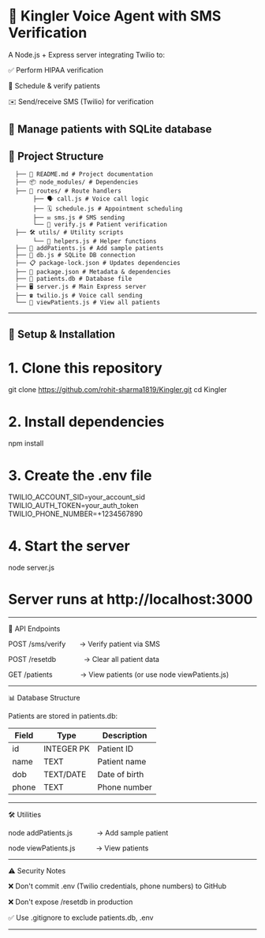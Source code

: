 # 🦀 Kingler Voice Agent with SMS Verification

A Node.js + Express server integrating Twilio to:

✅ Perform HIPAA verification

📅 Schedule & verify patients

✉️ Send/receive SMS (Twilio) for verification

💾 Manage patients with SQLite database
------------------------------------------------------------------------------

## 📂 Project Structure
      ├── 📑 README.md # Project documentation
      ├── 📦 node_modules/ # Dependencies
      ├── 🚦 routes/ # Route handlers
           ├── 🗣️ call.js # Voice call logic
           ├── 🗓️ schedule.js # Appointment scheduling
           ├── ✉️ sms.js # SMS sending
           └── 🧩 verify.js # Patient verification
      ├── 🛠️ utils/ # Utility scripts
           └── 🧰 helpers.js # Helper functions
      ├── 👤 addPatients.js # Add sample patients
      ├── 🔗 db.js # SQLite DB connection
      ├── 📋 package-lock.json # Updates dependencies
      ├── 📝 package.json # Metadata & dependencies
      ├── 💾 patients.db # Database file
      ├── 🖥️ server.js # Main Express server
      ├── ☎️ twilio.js # Voice call sending
      └── 👀 viewPatients.js # View all patients

------------------------------------------------------------------------------

## 🚀 Setup & Installation

# 1. Clone this repository
git clone https://github.com/rohit-sharma1819/Kingler.git
cd  Kingler

# 2. Install dependencies
npm install

# 3. Create the .env file
TWILIO_ACCOUNT_SID=your_account_sid
TWILIO_AUTH_TOKEN=your_auth_token
TWILIO_PHONE_NUMBER=+1234567890

# 4. Start the server
node server.js
# Server runs at http://localhost:3000


------------------------------------------------------------------------------

🧪 API Endpoints

POST /sms/verify  → Verify patient via SMS

POST /resetdb    → Clear all patient data

GET /patients    → View patients (or use node viewPatients.js)

------------------------------------------------------------------------------

📊 Database Structure

Patients are stored in patients.db:

| Field   | Type        | Description    |
|---------|-------------|----------------|
| id      | INTEGER PK  | Patient ID     |
| name    | TEXT        | Patient name   |
| dob     | TEXT/DATE   | Date of birth  |
| phone   | TEXT        | Phone number   |

------------------------------------------------------------------------------

🛠 Utilities

node addPatients.js    → Add sample patient

node viewPatients.js   → View patients

------------------------------------------------------------------------------

⚠️ Security Notes

❌ Don't commit .env (Twilio credentials, phone numbers) to GitHub

❌ Don't expose /resetdb in production

✅ Use .gitignore to exclude patients.db, .env

------------------------------------------------------------------------------

